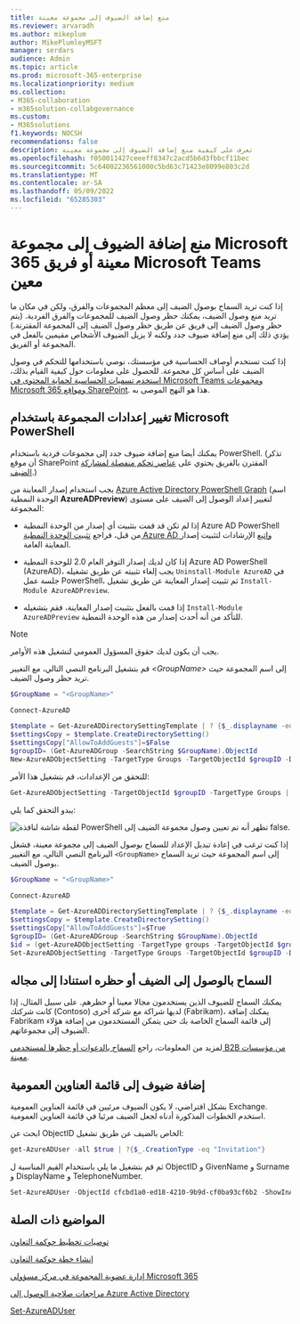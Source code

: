 ```yaml
---
title: منع إضافة الضيوف إلى مجموعة معينة
ms.reviewer: arvaradh
ms.author: mikeplum
author: MikePlumleyMSFT
manager: serdars
audience: Admin
ms.topic: article
ms.prod: microsoft-365-enterprise
ms.localizationpriority: medium
ms.collection:
- M365-collaboration
- m365solution-collabgovernance
ms.custom:
- M365solutions
f1.keywords: NOCSH
recommendations: false
description: تعرف على كيفية منع إضافة الضيوف إلى مجموعة معينة
ms.openlocfilehash: f050011427ceeeff8347c2acd5b6d3fbbcf11bec
ms.sourcegitcommit: 5c64002236561000c5bd63c71423e8099e803c2d
ms.translationtype: MT
ms.contentlocale: ar-SA
ms.lasthandoff: 05/09/2022
ms.locfileid: "65285303"
---
```

# <a name="prevent-guests-from-being-added-to-a-specific-microsoft-365-group-or-microsoft-teams-team"></a>منع إضافة الضيوف إلى مجموعة Microsoft 365 معينة أو فريق Microsoft Teams معين

إذا كنت تريد السماح بوصول الضيف إلى معظم المجموعات والفرق، ولكن في مكان ما تريد منع وصول الضيف، يمكنك حظر وصول الضيف للمجموعات والفرق الفردية. (يتم حظر وصول الضيف إلى فريق عن طريق حظر وصول الضيف إلى المجموعة المقترنة.) يؤدي ذلك إلى منع إضافة ضيوف جدد ولكنه لا يزيل الضيوف الأشخاص مقيمين بالفعل في المجموعة أو الفريق.

إذا كنت تستخدم أوصاف الحساسية في مؤسستك، نوصي باستخدامها للتحكم في وصول الضيف على أساس كل مجموعة. للحصول على معلومات حول كيفية القيام بذلك، [استخدم تسميات الحساسية لحماية المحتوى في Microsoft Teams ومجموعات Microsoft 365 ومواقع SharePoint](../compliance/sensitivity-labels-teams-groups-sites.md). هذا هو النهج الموصى به.

## <a name="change-group-settings-using-microsoft-powershell"></a>تغيير إعدادات المجموعة باستخدام Microsoft PowerShell

يمكنك أيضا منع إضافة ضيوف جدد إلى مجموعات فردية باستخدام PowerShell. (تذكر أن موقع SharePoint المقترن بالفريق يحتوي على [عناصر تحكم منفصلة لمشاركة الضيف](/sharepoint/change-external-sharing-site).)

يجب استخدام إصدار المعاينة من [Azure Active Directory PowerShell Graph](/powershell/azure/active-directory/install-adv2) (اسم الوحدة النمطية **AzureADPreview**) لتغيير إعداد الوصول إلى الضيف على مستوى المجموعة:

- إذا لم تكن قد قمت بتثبيت أي إصدار من الوحدة النمطية Azure AD PowerShell من قبل، فراجع [تثبيت الوحدة النمطية Azure AD واتبع](/powershell/azure/active-directory/install-adv2?preserve-view=true&view=azureadps-2.0-preview) الإرشادات لتثبيت إصدار المعاينة العامة.

- إذا كان لديك إصدار التوفر العام 2.0 للوحدة النمطية Azure AD PowerShell (AzureAD)، يجب إلغاء تثبيته عن طريق تشغيله `Uninstall-Module AzureAD` في جلسة عمل PowerShell، ثم تثبيت إصدار المعاينة عن طريق تشغيل `Install-Module AzureADPreview`.

- إذا قمت بالفعل بتثبيت إصدار المعاينة، فقم بتشغيله `Install-Module AzureADPreview` للتأكد من أنه أحدث إصدار من هذه الوحدة النمطية.

> [!NOTE]
> يجب أن يكون لديك حقوق المسؤول العمومي لتشغيل هذه الأوامر. 

قم بتشغيل البرنامج النصي التالي، مع التغيير *\<GroupName\>* إلى اسم المجموعة حيث تريد حظر وصول الضيف.

```PowerShell
$GroupName = "<GroupName>"

Connect-AzureAD

$template = Get-AzureADDirectorySettingTemplate | ? {$_.displayname -eq "group.unified.guest"}
$settingsCopy = $template.CreateDirectorySetting()
$settingsCopy["AllowToAddGuests"]=$False
$groupID= (Get-AzureADGroup -SearchString $GroupName).ObjectId
New-AzureADObjectSetting -TargetType Groups -TargetObjectId $groupID -DirectorySetting $settingsCopy
```

للتحقق من الإعدادات، قم بتشغيل هذا الأمر:

```PowerShell
Get-AzureADObjectSetting -TargetObjectId $groupID -TargetType Groups | fl Values
```

يبدو التحقق كما يلي:
    
![لقطة شاشة لنافذة PowerShell تظهر أنه تم تعيين وصول مجموعة الضيف إلى false.](../media/09ebfb4f-859f-44c3-a29e-63a59fd6ef87.png)

إذا كنت ترغب في إعادة تبديل الإعداد للسماح بوصول الضيف إلى مجموعة معينة، فشغل البرنامج النصي التالي، مع التغيير ```<GroupName>``` إلى اسم المجموعة حيث تريد السماح بوصول الضيف.

```PowerShell
$GroupName = "<GroupName>"

Connect-AzureAD

$template = Get-AzureADDirectorySettingTemplate | ? {$_.displayname -eq "group.unified.guest"}
$settingsCopy = $template.CreateDirectorySetting()
$settingsCopy["AllowToAddGuests"]=$True
$groupID= (Get-AzureADGroup -SearchString $GroupName).ObjectId
$id = (get-AzureADObjectSetting -TargetType groups -TargetObjectId $groupID).id
Set-AzureADObjectSetting -TargetType Groups -TargetObjectId $groupID -DirectorySetting $settingsCopy -id $id
```

## <a name="allow-or-block-guest-access-based-on-their-domain"></a>السماح بالوصول إلى الضيف أو حظره استنادا إلى مجاله

يمكنك السماح للضيوف الذين يستخدمون مجالا معينا أو حظرهم. على سبيل المثال، إذا كانت شركتك (Contoso) لديها شراكة مع شركة أخرى (Fabrikam)، يمكنك إضافة Fabrikam إلى قائمة السماح الخاصة بك حتى يتمكن المستخدمون من إضافة هؤلاء الضيوف إلى مجموعاتهم.

لمزيد من المعلومات، راجع [السماح بالدعوات أو حظرها لمستخدمي B2B من مؤسسات معينة](/azure/active-directory/b2b/allow-deny-list).

## <a name="add-guests-to-the-global-address-list"></a>إضافة ضيوف إلى قائمة العناوين العمومية

بشكل افتراضي، لا يكون الضيوف مرئيين في قائمة العناوين العمومية Exchange. استخدم الخطوات المذكورة أدناه لجعل الضيف مرئيا في قائمة العناوين العمومية.

ابحث عن ObjectID الخاص بالضيف عن طريق تشغيل:

```PowerShell
get-AzureADUser -all $true | ?{$_.CreationType -eq "Invitation"}
```

ثم قم بتشغيل ما يلي باستخدام القيم المناسبة ل ObjectID و GivenName و Surname و DisplayName و TelephoneNumber.

```PowerShell
Set-AzureADUser -ObjectId cfcbd1a0-ed18-4210-9b9d-cf0ba93cf6b2 -ShowInAddressList $true -GivenName 'Megan' -Surname 'Bowen' -DisplayName 'Megan Bowen' -TelephoneNumber '555-555-5555'
```

## <a name="related-topics"></a>المواضيع ذات الصلة

[توصيات تخطيط حوكمة التعاون](collaboration-governance-overview.md#collaboration-governance-planning-recommendations)

[إنشاء خطة حوكمة التعاون](collaboration-governance-first.md)

[إدارة عضوية المجموعة في مركز مسؤولي Microsoft 365](../admin/create-groups/add-or-remove-members-from-groups.md)
  
[مراجعات صلاحية الوصول إلى Azure Active Directory](/azure/active-directory/active-directory-azure-ad-controls-perform-access-review)

[Set-AzureADUser](/powershell/module/azuread/set-azureaduser)
